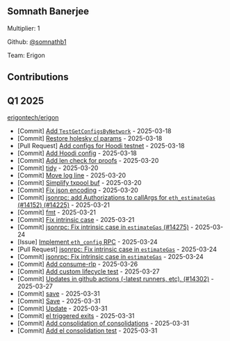 
## Somnath Banerjee
Multiplier: 1

Github: [@somnathb1](https://github.com/somnathb1)

Team: Erigon

## Contributions

## Q1 2025

[erigontech/erigon](https://github.com/erigontech/erigon)
* [Commit] [Add `TestGetConfigsByNetwork`](https://github.com/erigontech/erigon/commit/cc4e234db599fe67850e6280dee3f523dae5f9de) - 2025-03-18
* [Commit] [Restore holesky cl params](https://github.com/erigontech/erigon/commit/874b40039ca3277a47734c4fcb5ef579f18ccd1d) - 2025-03-18
* [Pull Request] [Add configs for Hoodi testnet](https://github.com/erigontech/erigon/pull/14211) - 2025-03-18
* [Commit] [Add Hoodi config](https://github.com/erigontech/erigon/commit/5d6b8094c43a95e4e43c41dd8e8bb34596a9b1aa) - 2025-03-18
* [Commit] [Add len check for proofs](https://github.com/erigontech/erigon/commit/c09fbac0f282ccaabf6e8995d9d5d632b73216b2) - 2025-03-20
* [Commit] [tidy](https://github.com/erigontech/erigon/commit/f17256b1ee957c6a3e45095ee151e8ea8ce16d25) - 2025-03-20
* [Commit] [Move log line](https://github.com/erigontech/erigon/commit/3546779a452902654850d45c45e8276ef0a1f967) - 2025-03-20
* [Commit] [Simplify txpool  buf](https://github.com/erigontech/erigon/commit/dc089bd961f77c4a13564462fc27d57d872984a3) - 2025-03-20
* [Commit] [Fix json encoding](https://github.com/erigontech/erigon/commit/adc61831b41894118d224e64cc5d31e152708f32) - 2025-03-20
* [Commit] [jsonrpc: add Authorizations to callArgs for `eth_estimateGas` (#14152) (#14225)](https://github.com/erigontech/erigon/commit/f3b10c72b7a049890984f2409ede58b334358bb8) - 2025-03-21
* [Commit] [fmt](https://github.com/erigontech/erigon/commit/3565d8829e78a65c1e253cef1a30c8bd984238d4) - 2025-03-21
* [Commit] [Fix intrinsic case](https://github.com/erigontech/erigon/commit/b6101e15f4d8d12909c3124fbd553adff76a4d6e) - 2025-03-21
* [Commit] [jsonrpc: Fix intrinsic case in `estimateGas` (#14275)](https://github.com/erigontech/erigon/commit/63904879079bc2d337dd82d49a2f0eda29a526e1) - 2025-03-24
* [Issue] [Implement `eth_config` RPC](https://github.com/erigontech/erigon/issues/14276) - 2025-03-24
* [Pull Request] [jsonrpc: Fix intrinsic case in `estimateGas`](https://github.com/erigontech/erigon/pull/14275) - 2025-03-24
* [Commit] [jsonrpc: Fix intrinsic case in `estimateGas`](https://github.com/erigontech/erigon/commit/d96fa8ab7939b64309f2865ef3e92ddd12f048b7) - 2025-03-24
* [Commit] [Add consume-rlp](https://github.com/erigontech/erigon/commit/75cb755c2db264d1526cc490df831fddbcd2e2e2) - 2025-03-26
* [Commit] [Add custom lifecycle test](https://github.com/erigontech/erigon/commit/12d67646a559f1a9d6433a18d27f3ef753933a29) - 2025-03-27
* [Commit] [Updates in github actions (-latest runners, etc). (#14302)](https://github.com/erigontech/erigon/commit/7cbf6436e1a732c5904e2ee60312fd047a899d95) - 2025-03-27
* [Commit] [save](https://github.com/erigontech/erigon/commit/6fad383fe55f7b7b0907c5ca18afa81d0cc6f50c) - 2025-03-31
* [Commit] [Save](https://github.com/erigontech/erigon/commit/09be387fa8c3337e62a48ec17a4204ed5c1045bf) - 2025-03-31
* [Commit] [Update](https://github.com/erigontech/erigon/commit/f50bcd8d3e3dc1d7be788112161f5e64f56bc624) - 2025-03-31
* [Commit] [el triggered exits](https://github.com/erigontech/erigon/commit/3ecef2dce1f3a99f4f7fc6b6691f6450e56b8e04) - 2025-03-31
* [Commit] [Add consolidation of consolidations](https://github.com/erigontech/erigon/commit/9c41963505391d94fe6f51451e9f0ec1194c9b61) - 2025-03-31
* [Commit] [Add el consolidation test](https://github.com/erigontech/erigon/commit/852de1e594923343ced91172754d75fba0223e93) - 2025-03-31
